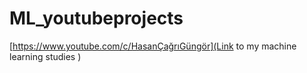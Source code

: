 # ML_youtubeprojects
[https://www.youtube.com/c/HasanÇağrıGüngör](Link to my machine learning studies )






